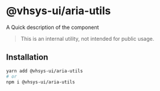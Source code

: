 # @vhsys-ui/aria-utils

A Quick description of the component

> This is an internal utility, not intended for public usage.

## Installation

```sh
yarn add @vhsys-ui/aria-utils
# or
npm i @vhsys-ui/aria-utils
```
